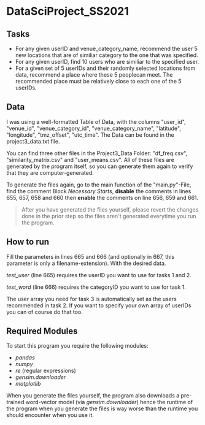 # DataSciProject_SS2021
## Tasks
- For any given userID and venue_category_name, recommend the user 5 new locations that are of similiar category to the one that was specified.
- For any given userID, find 10 users who are similiar to the specified user.
- For a given set of 5 userIDs and their randomly selected locations from data, recommend a place where these 5 peoplecan meet. The recommended place must be relatively close to each one of the 5 userIDs.

## Data
I was using a well-formatted Table of Data, with the columns "user_id", "venue_id", "venue_category_id", "venue_category_name", "latitude", "longitude", "tmz_offset", "utc_time". The Data can be found in the project3_data.txt file.

You can find three other files in the Project3_Data Folder: "df_freq.csv", "similarity_matrix.csv" and "user_means.csv". All of these files are generated by the program itself, so you can generate them again to verify that they are computer-generated.

To generate the files again, go to the main function of the "main.py"-File, find the comment Block _Necessary Starts_, **disable** the comments in lines 655, 657, 658 and 660 then **enable** the comments on line 656, 659 and 661.

>After you have generated the files yourself, please revert the changes done in the prior step so the files aren't generated everytime you run the program.

## How to run

Fill the parameters in lines 665 and 666 (and optionally in 667, this parameter is only a filename-extension). With the desired data.

*test_user* (line 665) requires the userID you want to use for tasks 1 and 2.

*test_word* (line 666) requires the categoryID you want to use for task 1.

The user array you need for task 3 is automatically set as the users recommended in task 2. If you want to specify your own array of userIDs you can of course do that too.

## Required Modules
To start this program you require the following modules:
- _pandas_
- _numpy_
- _re_ (regular expressions)
- _gensim.downloader_
- _matplotlib_

When you generate the files yourself, the program also downloads a pre-trained word-vector model (via _gensim.downloader_) hence the runtime of the program when you generate the files is way worse than the runtime you should encounter when you use it.